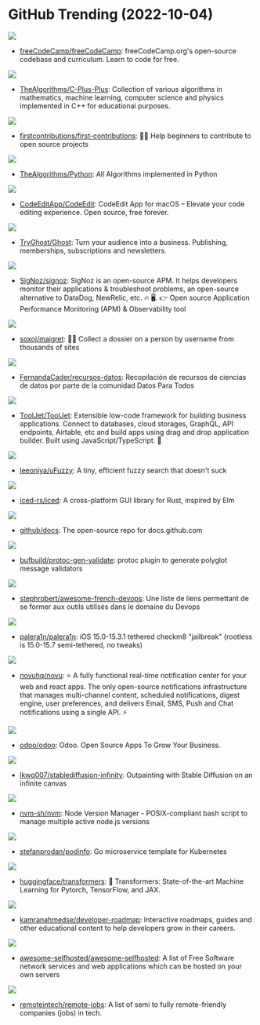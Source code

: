 # GitHub Trending (2022-10-04)

![](https://img.shields.io/badge/TypeScript-New%20159-green?style=flat-square&logo=appveyor)
- [freeCodeCamp/freeCodeCamp](https://github.com/freeCodeCamp/freeCodeCamp): freeCodeCamp.org's open-source codebase and curriculum. Learn to code for free.

![](https://img.shields.io/badge/C%2B%2B-New%20160-green?style=flat-square&logo=appveyor)
- [TheAlgorithms/C-Plus-Plus](https://github.com/TheAlgorithms/C-Plus-Plus): Collection of various algorithms in mathematics, machine learning, computer science and physics implemented in C++ for educational purposes.

![](https://img.shields.io/badge/none-New%20236-green?style=flat-square&logo=appveyor)
- [firstcontributions/first-contributions](https://github.com/firstcontributions/first-contributions): 🚀✨ Help beginners to contribute to open source projects

![](https://img.shields.io/badge/Python-New%20153-green?style=flat-square&logo=appveyor)
- [TheAlgorithms/Python](https://github.com/TheAlgorithms/Python): All Algorithms implemented in Python

![](https://img.shields.io/badge/Swift-New%20149-green?style=flat-square&logo=appveyor)
- [CodeEditApp/CodeEdit](https://github.com/CodeEditApp/CodeEdit): CodeEdit App for macOS – Elevate your code editing experience. Open source, free forever.

![](https://img.shields.io/badge/JavaScript-New%2072-green?style=flat-square&logo=appveyor)
- [TryGhost/Ghost](https://github.com/TryGhost/Ghost): Turn your audience into a business. Publishing, memberships, subscriptions and newsletters.

![](https://img.shields.io/badge/TypeScript-New%20158-green?style=flat-square&logo=appveyor)
- [SigNoz/signoz](https://github.com/SigNoz/signoz): SigNoz is an open-source APM. It helps developers monitor their applications & troubleshoot problems, an open-source alternative to DataDog, NewRelic, etc. 🔥 🖥. 👉 Open source Application Performance Monitoring (APM) & Observability tool

![](https://img.shields.io/badge/Python-New%20464-green?style=flat-square&logo=appveyor)
- [soxoj/maigret](https://github.com/soxoj/maigret): 🕵️‍♂️ Collect a dossier on a person by username from thousands of sites

![](https://img.shields.io/badge/none-New%2018-green?style=flat-square&logo=appveyor)
- [FernandaCader/recursos-datos](https://github.com/FernandaCader/recursos-datos): Recopilación de recursos de ciencias de datos por parte de la comunidad Datos Para Todos

![](https://img.shields.io/badge/JavaScript-New%20115-green?style=flat-square&logo=appveyor)
- [ToolJet/ToolJet](https://github.com/ToolJet/ToolJet): Extensible low-code framework for building business applications. Connect to databases, cloud storages, GraphQL, API endpoints, Airtable, etc and build apps using drag and drop application builder. Built using JavaScript/TypeScript. 🚀

![](https://img.shields.io/badge/JavaScript-New%20168-green?style=flat-square&logo=appveyor)
- [leeoniya/uFuzzy](https://github.com/leeoniya/uFuzzy): A tiny, efficient fuzzy search that doesn't suck

![](https://img.shields.io/badge/Rust-New%20211-green?style=flat-square&logo=appveyor)
- [iced-rs/iced](https://github.com/iced-rs/iced): A cross-platform GUI library for Rust, inspired by Elm

![](https://img.shields.io/badge/JavaScript-New%2052-green?style=flat-square&logo=appveyor)
- [github/docs](https://github.com/github/docs): The open-source repo for docs.github.com

![](https://img.shields.io/badge/Go-New%2024-green?style=flat-square&logo=appveyor)
- [bufbuild/protoc-gen-validate](https://github.com/bufbuild/protoc-gen-validate): protoc plugin to generate polyglot message validators

![](https://img.shields.io/badge/none-New%2085-green?style=flat-square&logo=appveyor)
- [stephrobert/awesome-french-devops](https://github.com/stephrobert/awesome-french-devops): Une liste de liens permettant de se former aux outils utilisés dans le domaine du Devops

![](https://img.shields.io/badge/Shell-New%2073-green?style=flat-square&logo=appveyor)
- [palera1n/palera1n](https://github.com/palera1n/palera1n): iOS 15.0-15.3.1 tethered checkm8 "jailbreak" (rootless is 15.0-15.7 semi-tethered, no tweaks)

![](https://img.shields.io/badge/TypeScript-New%20159-green?style=flat-square&logo=appveyor)
- [novuhq/novu](https://github.com/novuhq/novu): ⭐ A fully functional real-time notification center for your web and react apps. The only open-source notifications infrastructure that manages multi-channel content, scheduled notifications, digest engine, user preferences, and delivers Email, SMS, Push and Chat notifications using a single API. ⚡

![](https://img.shields.io/badge/JavaScript-New%2033-green?style=flat-square&logo=appveyor)
- [odoo/odoo](https://github.com/odoo/odoo): Odoo. Open Source Apps To Grow Your Business.

![](https://img.shields.io/badge/Python-New%20196-green?style=flat-square&logo=appveyor)
- [lkwq007/stablediffusion-infinity](https://github.com/lkwq007/stablediffusion-infinity): Outpainting with Stable Diffusion on an infinite canvas

![](https://img.shields.io/badge/Shell-New%2028-green?style=flat-square&logo=appveyor)
- [nvm-sh/nvm](https://github.com/nvm-sh/nvm): Node Version Manager - POSIX-compliant bash script to manage multiple active node.js versions

![](https://img.shields.io/badge/Go-New%20181-green?style=flat-square&logo=appveyor)
- [stefanprodan/podinfo](https://github.com/stefanprodan/podinfo): Go microservice template for Kubernetes

![](https://img.shields.io/badge/Python-New%2083-green?style=flat-square&logo=appveyor)
- [huggingface/transformers](https://github.com/huggingface/transformers): 🤗 Transformers: State-of-the-art Machine Learning for Pytorch, TensorFlow, and JAX.

![](https://img.shields.io/badge/TypeScript-New%20144-green?style=flat-square&logo=appveyor)
- [kamranahmedse/developer-roadmap](https://github.com/kamranahmedse/developer-roadmap): Interactive roadmaps, guides and other educational content to help developers grow in their careers.

![](https://img.shields.io/badge/JavaScript-New%20130-green?style=flat-square&logo=appveyor)
- [awesome-selfhosted/awesome-selfhosted](https://github.com/awesome-selfhosted/awesome-selfhosted): A list of Free Software network services and web applications which can be hosted on your own servers

![](https://img.shields.io/badge/JavaScript-New%20125-green?style=flat-square&logo=appveyor)
- [remoteintech/remote-jobs](https://github.com/remoteintech/remote-jobs): A list of semi to fully remote-friendly companies (jobs) in tech.


